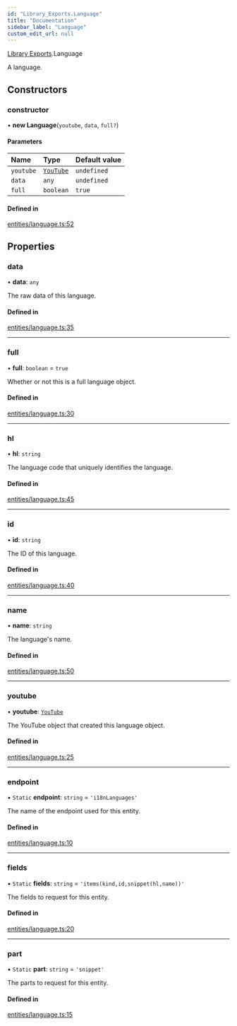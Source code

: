 ```yaml
---
id: "Library_Exports.Language"
title: "Documentation"
sidebar_label: "Language"
custom_edit_url: null
---
```


[Library Exports](../modules/Library_Exports).Language

A language.

## Constructors

### constructor

• **new Language**(`youtube`, `data`, `full?`)

#### Parameters

| Name | Type | Default value |
| :------ | :------ | :------ |
| `youtube` | [`YouTube`](Library_Exports.YouTube) | `undefined` |
| `data` | `any` | `undefined` |
| `full` | `boolean` | `true` |

#### Defined in

[entities/language.ts:52](https://github.com/brandonbothell/popyt/blob/1e16df9/src/entities/language.ts#L52)

## Properties

### data

• **data**: `any`

The raw data of this language.

#### Defined in

[entities/language.ts:35](https://github.com/brandonbothell/popyt/blob/1e16df9/src/entities/language.ts#L35)

___

### full

• **full**: `boolean` = `true`

Whether or not this is a full language object.

#### Defined in

[entities/language.ts:30](https://github.com/brandonbothell/popyt/blob/1e16df9/src/entities/language.ts#L30)

___

### hl

• **hl**: `string`

The language code that uniquely identifies the language.

#### Defined in

[entities/language.ts:45](https://github.com/brandonbothell/popyt/blob/1e16df9/src/entities/language.ts#L45)

___

### id

• **id**: `string`

The ID of this language.

#### Defined in

[entities/language.ts:40](https://github.com/brandonbothell/popyt/blob/1e16df9/src/entities/language.ts#L40)

___

### name

• **name**: `string`

The language's name.

#### Defined in

[entities/language.ts:50](https://github.com/brandonbothell/popyt/blob/1e16df9/src/entities/language.ts#L50)

___

### youtube

• **youtube**: [`YouTube`](Library_Exports.YouTube)

The YouTube object that created this language object.

#### Defined in

[entities/language.ts:25](https://github.com/brandonbothell/popyt/blob/1e16df9/src/entities/language.ts#L25)

___

### endpoint

▪ `Static` **endpoint**: `string` = `'i18nLanguages'`

The name of the endpoint used for this entity.

#### Defined in

[entities/language.ts:10](https://github.com/brandonbothell/popyt/blob/1e16df9/src/entities/language.ts#L10)

___

### fields

▪ `Static` **fields**: `string` = `'items(kind,id,snippet(hl,name))'`

The fields to request for this entity.

#### Defined in

[entities/language.ts:20](https://github.com/brandonbothell/popyt/blob/1e16df9/src/entities/language.ts#L20)

___

### part

▪ `Static` **part**: `string` = `'snippet'`

The parts to request for this entity.

#### Defined in

[entities/language.ts:15](https://github.com/brandonbothell/popyt/blob/1e16df9/src/entities/language.ts#L15)
